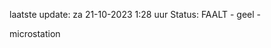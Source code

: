 laatste update: 
za 21-10-2023  1:28   uur 
Status: FAALT - geel - 
<div class="service R">microstation</div>